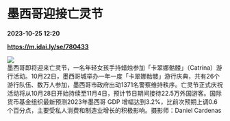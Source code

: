 # 墨西哥迎接亡灵节

**2023-10-25 12:20**

**https://m.idai.ly/se/780433**

![](http://pic.yupoo.com/fotomag/e3b1f218/fe7a963a.jpg)  
墨西哥即将迎来亡灵节，一名年轻女孩手持蜡烛参加「卡翠娜骷髅」（Catrina）游行活动。10月22日，墨西哥城举办一年一度「卡翠娜骷髅」游行庆典，共有26个游行队伍、数万人参加，墨西哥市政府出动1371名警察维持秩序。亡灵节正式庆祝活动将从10月28日开始持续至11月4日，预计节日期间接待22.5万外国游客。国际货币基金组织最新预测2023年墨西哥 GDP 增幅达到3.2%，比前次预期上调0.6个百分点，主要受私人消费和制造业增长的积极影响。摄影师：Daniel Cardenas